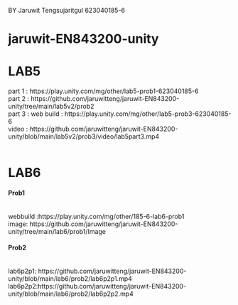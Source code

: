 BY Jaruwit Tengsujaritgul
623040185-6
# jaruwit-EN843200-unity

<h1> LAB5  </h1>
part 1 : https://play.unity.com/mg/other/lab5-prob1-623040185-6 <br>
part 2 : https://github.com/jaruwitteng/jaruwit-EN843200-unity/tree/main/lab5v2/prob2 <br>
part 3 : web build : https://play.unity.com/mg/other/lab5-prob3-623040185-6 <br>
         video : https://github.com/jaruwitteng/jaruwit-EN843200-unity/blob/main/lab5v2/prob3/video/lab5part3.mp4 <br>
         
<br>
<h1> LAB6  </h1>
<h4> Prob1 </h4><br>
webbuild :https://play.unity.com/mg/other/185-6-lab6-prob1  <br>
image: https://github.com/jaruwitteng/jaruwit-EN843200-unity/tree/main/lab6/prob1/Image <br>

<h4> Prob2 </h4><br>
lab6p2p1: https://github.com/jaruwitteng/jaruwit-EN843200-unity/blob/main/lab6/prob2/lab6p2p1.mp4 <br>
lab6p2p2:https://github.com/jaruwitteng/jaruwit-EN843200-unity/blob/main/lab6/prob2/lab6p2p2.mp4 <br>
